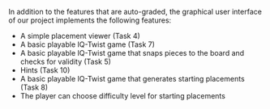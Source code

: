 In addition to the features that are auto-graded, the graphical user interface
of our project implements the following features:

 - A simple placement viewer (Task 4)
 - A basic playable IQ-Twist game (Task 7)
 - A basic playable IQ-Twist game that snaps pieces to the board and checks for validity (Task 5)
 - Hints (Task 10)
 - A basic playable IQ-Twist game that generates starting placements (Task 8)
 - The player can choose difficulty level for starting placements